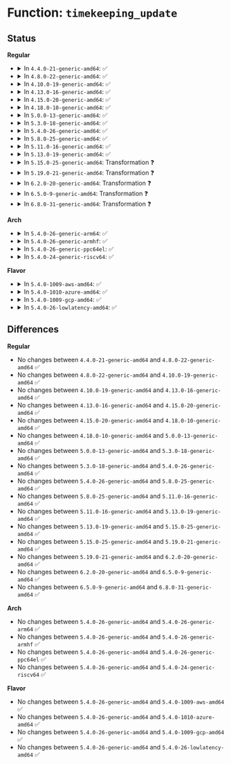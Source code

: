 # Function: <code>timekeeping_update</code>

## Status
<b>Regular</b>
<ul>
<li>
<details>
<summary>In <code>4.4.0-21-generic-amd64</code>: ✅</summary>

```c
void timekeeping_update(struct timekeeper * tk, unsigned int action)
```

```json
{
  "name": "timekeeping_update",
  "collision_type": "Unique Static",
  "inline_type": "No",
  "funcs": [
    {
      "addr": 18446744071579847648,
      "name": "timekeeping_update",
      "external": false,
      "loc": "kernel/time/timekeeping.c:579",
      "file": "kernel/time/timekeeping.c",
      "inline": "seen, unknown",
      "caller_inline": [],
      "caller_func": [
        "kernel/time/timekeeping.c:timekeeping_inject_offset",
        "kernel/time/timekeeping.c:do_settimeofday64",
        "kernel/time/timekeeping.c:change_clocksource",
        "kernel/time/timekeeping.c:timekeeping_set_tai_offset",
        "kernel/time/timekeeping.c:timekeeping_resume",
        "kernel/time/timekeeping.c:timekeeping_suspend",
        "kernel/time/timekeeping.c:timekeeping_init",
        "kernel/time/timekeeping.c:timekeeping_inject_sleeptime64",
        "kernel/time/timekeeping.c:update_wall_time",
        "kernel/time/timekeeping.c:do_adjtimex"
      ]
    }
  ],
  "symbols": [
    {
      "addr": 18446744071579847648,
      "name": "timekeeping_update",
      "section": ".text",
      "bind": "STB_LOCAL",
      "size": 330
    }
  ]
}
```
</details>
</li>
<li>
<details>
<summary>In <code>4.8.0-22-generic-amd64</code>: ✅</summary>

```c
void timekeeping_update(struct timekeeper * tk, unsigned int action)
```

```json
{
  "name": "timekeeping_update",
  "collision_type": "Unique Static",
  "inline_type": "No",
  "funcs": [
    {
      "addr": 18446744071579876768,
      "name": "timekeeping_update",
      "external": false,
      "loc": "kernel/time/timekeeping.c:584",
      "file": "kernel/time/timekeeping.c",
      "inline": "seen, unknown",
      "caller_inline": [],
      "caller_func": [
        "kernel/time/timekeeping.c:do_adjtimex",
        "kernel/time/timekeeping.c:update_wall_time",
        "kernel/time/timekeeping.c:timekeeping_suspend",
        "kernel/time/timekeeping.c:timekeeping_resume",
        "kernel/time/timekeeping.c:timekeeping_inject_sleeptime64",
        "kernel/time/timekeeping.c:timekeeping_init",
        "kernel/time/timekeeping.c:change_clocksource",
        "kernel/time/timekeeping.c:timekeeping_set_tai_offset",
        "kernel/time/timekeeping.c:timekeeping_inject_offset",
        "kernel/time/timekeeping.c:do_settimeofday64"
      ]
    }
  ],
  "symbols": [
    {
      "addr": 18446744071579876768,
      "name": "timekeeping_update",
      "section": ".text",
      "bind": "STB_LOCAL",
      "size": 330
    }
  ]
}
```
</details>
</li>
<li>
<details>
<summary>In <code>4.10.0-19-generic-amd64</code>: ✅</summary>

```c
void timekeeping_update(struct timekeeper * tk, unsigned int action)
```

```json
{
  "name": "timekeeping_update",
  "collision_type": "Unique Static",
  "inline_type": "No",
  "funcs": [
    {
      "addr": 18446744071579888800,
      "name": "timekeeping_update",
      "external": false,
      "loc": "kernel/time/timekeeping.c:613",
      "file": "kernel/time/timekeeping.c",
      "inline": "seen, unknown",
      "caller_inline": [],
      "caller_func": [
        "kernel/time/timekeeping.c:do_adjtimex",
        "kernel/time/timekeeping.c:update_wall_time",
        "kernel/time/timekeeping.c:timekeeping_suspend",
        "kernel/time/timekeeping.c:timekeeping_resume",
        "kernel/time/timekeeping.c:timekeeping_inject_sleeptime64",
        "kernel/time/timekeeping.c:timekeeping_init",
        "kernel/time/timekeeping.c:change_clocksource",
        "kernel/time/timekeeping.c:timekeeping_set_tai_offset",
        "kernel/time/timekeeping.c:timekeeping_inject_offset",
        "kernel/time/timekeeping.c:do_settimeofday64"
      ]
    }
  ],
  "symbols": [
    {
      "addr": 18446744071579888800,
      "name": "timekeeping_update",
      "section": ".text",
      "bind": "STB_LOCAL",
      "size": 330
    }
  ]
}
```
</details>
</li>
<li>
<details>
<summary>In <code>4.13.0-16-generic-amd64</code>: ✅</summary>

```c
void timekeeping_update(struct timekeeper * tk, unsigned int action)
```

```json
{
  "name": "timekeeping_update",
  "collision_type": "Unique Static",
  "inline_type": "No",
  "funcs": [
    {
      "addr": 18446744071579897712,
      "name": "timekeeping_update",
      "external": false,
      "loc": "kernel/time/timekeeping.c:644",
      "file": "kernel/time/timekeeping.c",
      "inline": "seen, unknown",
      "caller_inline": [],
      "caller_func": [
        "kernel/time/timekeeping.c:do_adjtimex",
        "kernel/time/timekeeping.c:update_wall_time",
        "kernel/time/timekeeping.c:timekeeping_suspend",
        "kernel/time/timekeeping.c:timekeeping_resume",
        "kernel/time/timekeeping.c:timekeeping_inject_sleeptime64",
        "kernel/time/timekeeping.c:timekeeping_init",
        "kernel/time/timekeeping.c:change_clocksource",
        "kernel/time/timekeeping.c:timekeeping_inject_offset",
        "kernel/time/timekeeping.c:do_settimeofday64"
      ]
    }
  ],
  "symbols": [
    {
      "addr": 18446744071579897712,
      "name": "timekeeping_update",
      "section": ".text",
      "bind": "STB_LOCAL",
      "size": 277
    }
  ]
}
```
</details>
</li>
<li>
<details>
<summary>In <code>4.15.0-20-generic-amd64</code>: ✅</summary>

```c
void timekeeping_update(struct timekeeper * tk, unsigned int action)
```

```json
{
  "name": "timekeeping_update",
  "collision_type": "Unique Static",
  "inline_type": "No",
  "funcs": [
    {
      "addr": 18446744071579942288,
      "name": "timekeeping_update",
      "external": false,
      "loc": "kernel/time/timekeeping.c:647",
      "file": "kernel/time/timekeeping.c",
      "inline": "seen, unknown",
      "caller_inline": [],
      "caller_func": [
        "kernel/time/timekeeping.c:do_adjtimex",
        "kernel/time/timekeeping.c:update_wall_time",
        "kernel/time/timekeeping.c:timekeeping_suspend",
        "kernel/time/timekeeping.c:timekeeping_resume",
        "kernel/time/timekeeping.c:timekeeping_inject_sleeptime64",
        "kernel/time/timekeeping.c:timekeeping_init",
        "kernel/time/timekeeping.c:change_clocksource",
        "kernel/time/timekeeping.c:timekeeping_inject_offset",
        "kernel/time/timekeeping.c:do_settimeofday64"
      ]
    }
  ],
  "symbols": [
    {
      "addr": 18446744071579942288,
      "name": "timekeeping_update",
      "section": ".text",
      "bind": "STB_LOCAL",
      "size": 298
    }
  ]
}
```
</details>
</li>
<li>
<details>
<summary>In <code>4.18.0-10-generic-amd64</code>: ✅</summary>

```c
void timekeeping_update(struct timekeeper * tk, unsigned int action)
```

```json
{
  "name": "timekeeping_update",
  "collision_type": "Unique Static",
  "inline_type": "No",
  "funcs": [
    {
      "addr": 18446744071579990336,
      "name": "timekeeping_update",
      "external": false,
      "loc": "kernel/time/timekeeping.c:648",
      "file": "kernel/time/timekeeping.c",
      "inline": "seen, unknown",
      "caller_inline": [],
      "caller_func": [
        "kernel/time/timekeeping.c:do_adjtimex",
        "kernel/time/timekeeping.c:update_wall_time",
        "kernel/time/timekeeping.c:timekeeping_suspend",
        "kernel/time/timekeeping.c:timekeeping_resume",
        "kernel/time/timekeeping.c:timekeeping_inject_sleeptime64",
        "kernel/time/timekeeping.c:timekeeping_init",
        "kernel/time/timekeeping.c:change_clocksource",
        "kernel/time/timekeeping.c:timekeeping_inject_offset"
      ]
    }
  ],
  "symbols": [
    {
      "addr": 18446744071579990336,
      "name": "timekeeping_update",
      "section": ".text",
      "bind": "STB_LOCAL",
      "size": 295
    }
  ]
}
```
</details>
</li>
<li>
<details>
<summary>In <code>5.0.0-13-generic-amd64</code>: ✅</summary>

```c
void timekeeping_update(struct timekeeper * tk, unsigned int action)
```

```json
{
  "name": "timekeeping_update",
  "collision_type": "Unique Static",
  "inline_type": "No",
  "funcs": [
    {
      "addr": 18446744071580036960,
      "name": "timekeeping_update",
      "external": false,
      "loc": "kernel/time/timekeeping.c:655",
      "file": "kernel/time/timekeeping.c",
      "inline": "seen, unknown",
      "caller_inline": [],
      "caller_func": [
        "kernel/time/timekeeping.c:do_adjtimex",
        "kernel/time/timekeeping.c:timekeeping_advance",
        "kernel/time/timekeeping.c:timekeeping_suspend",
        "kernel/time/timekeeping.c:timekeeping_resume",
        "kernel/time/timekeeping.c:timekeeping_inject_sleeptime64",
        "kernel/time/timekeeping.c:timekeeping_init",
        "kernel/time/timekeeping.c:change_clocksource",
        "kernel/time/timekeeping.c:timekeeping_inject_offset"
      ]
    }
  ],
  "symbols": [
    {
      "addr": 18446744071580036960,
      "name": "timekeeping_update",
      "section": ".text",
      "bind": "STB_LOCAL",
      "size": 295
    }
  ]
}
```
</details>
</li>
<li>
<details>
<summary>In <code>5.3.0-18-generic-amd64</code>: ✅</summary>

```c
void timekeeping_update(struct timekeeper * tk, unsigned int action)
```

```json
{
  "name": "timekeeping_update",
  "collision_type": "Unique Static",
  "inline_type": "No",
  "funcs": [
    {
      "addr": 18446744071580079936,
      "name": "timekeeping_update",
      "external": false,
      "loc": "kernel/time/timekeeping.c:661",
      "file": "kernel/time/timekeeping.c",
      "inline": "seen, unknown",
      "caller_inline": [],
      "caller_func": [
        "kernel/time/timekeeping.c:do_adjtimex",
        "kernel/time/timekeeping.c:timekeeping_advance",
        "kernel/time/timekeeping.c:timekeeping_suspend",
        "kernel/time/timekeeping.c:timekeeping_resume",
        "kernel/time/timekeeping.c:timekeeping_inject_sleeptime64",
        "kernel/time/timekeeping.c:timekeeping_init",
        "kernel/time/timekeeping.c:change_clocksource",
        "kernel/time/timekeeping.c:timekeeping_inject_offset"
      ]
    }
  ],
  "symbols": [
    {
      "addr": 18446744071580079936,
      "name": "timekeeping_update",
      "section": ".text",
      "bind": "STB_LOCAL",
      "size": 295
    }
  ]
}
```
</details>
</li>
<li>
<details>
<summary>In <code>5.4.0-26-generic-amd64</code>: ✅</summary>

```c
void timekeeping_update(struct timekeeper * tk, unsigned int action)
```

```json
{
  "name": "timekeeping_update",
  "collision_type": "Unique Static",
  "inline_type": "No",
  "funcs": [
    {
      "addr": 18446744071580128944,
      "name": "timekeeping_update",
      "external": false,
      "loc": "kernel/time/timekeeping.c:661",
      "file": "kernel/time/timekeeping.c",
      "inline": "seen, unknown",
      "caller_inline": [],
      "caller_func": [
        "kernel/time/timekeeping.c:do_adjtimex",
        "kernel/time/timekeeping.c:timekeeping_advance",
        "kernel/time/timekeeping.c:timekeeping_suspend",
        "kernel/time/timekeeping.c:timekeeping_resume",
        "kernel/time/timekeeping.c:timekeeping_inject_sleeptime64",
        "kernel/time/timekeeping.c:timekeeping_init",
        "kernel/time/timekeeping.c:change_clocksource",
        "kernel/time/timekeeping.c:timekeeping_inject_offset"
      ]
    }
  ],
  "symbols": [
    {
      "addr": 18446744071580128944,
      "name": "timekeeping_update",
      "section": ".text",
      "bind": "STB_LOCAL",
      "size": 295
    }
  ]
}
```
</details>
</li>
<li>
<details>
<summary>In <code>5.8.0-25-generic-amd64</code>: ✅</summary>

```c
void timekeeping_update(struct timekeeper * tk, unsigned int action)
```

```json
{
  "name": "timekeeping_update",
  "collision_type": "Unique Static",
  "inline_type": "No",
  "funcs": [
    {
      "addr": 18446744071580190928,
      "name": "timekeeping_update",
      "external": false,
      "loc": "kernel/time/timekeeping.c:661",
      "file": "kernel/time/timekeeping.c",
      "inline": "seen, unknown",
      "caller_inline": [],
      "caller_func": [
        "kernel/time/timekeeping.c:do_adjtimex",
        "kernel/time/timekeeping.c:timekeeping_advance",
        "kernel/time/timekeeping.c:timekeeping_suspend",
        "kernel/time/timekeeping.c:timekeeping_resume",
        "kernel/time/timekeeping.c:timekeeping_inject_sleeptime64",
        "kernel/time/timekeeping.c:timekeeping_init",
        "kernel/time/timekeeping.c:change_clocksource",
        "kernel/time/timekeeping.c:timekeeping_inject_offset"
      ]
    }
  ],
  "symbols": [
    {
      "addr": 18446744071580190928,
      "name": "timekeeping_update",
      "section": ".text",
      "bind": "STB_LOCAL",
      "size": 296
    }
  ]
}
```
</details>
</li>
<li>
<details>
<summary>In <code>5.11.0-16-generic-amd64</code>: ✅</summary>

```c
void timekeeping_update(struct timekeeper * tk, unsigned int action)
```

```json
{
  "name": "timekeeping_update",
  "collision_type": "Unique Static",
  "inline_type": "No",
  "funcs": [
    {
      "addr": 18446744071580175680,
      "name": "timekeeping_update",
      "external": false,
      "loc": "kernel/time/timekeeping.c:738",
      "file": "kernel/time/timekeeping.c",
      "inline": "seen, unknown",
      "caller_inline": [],
      "caller_func": [
        "kernel/time/timekeeping.c:do_adjtimex",
        "kernel/time/timekeeping.c:timekeeping_advance",
        "kernel/time/timekeeping.c:timekeeping_suspend",
        "kernel/time/timekeeping.c:timekeeping_resume",
        "kernel/time/timekeeping.c:timekeeping_inject_sleeptime64",
        "kernel/time/timekeeping.c:timekeeping_init",
        "kernel/time/timekeeping.c:change_clocksource",
        "kernel/time/timekeeping.c:timekeeping_inject_offset"
      ]
    }
  ],
  "symbols": [
    {
      "addr": 18446744071580175680,
      "name": "timekeeping_update",
      "section": ".text",
      "bind": "STB_LOCAL",
      "size": 296
    }
  ]
}
```
</details>
</li>
<li>
<details>
<summary>In <code>5.13.0-19-generic-amd64</code>: ✅</summary>

```c
void timekeeping_update(struct timekeeper * tk, unsigned int action)
```

```json
{
  "name": "timekeeping_update",
  "collision_type": "Unique Static",
  "inline_type": "No",
  "funcs": [
    {
      "addr": 18446744071580179504,
      "name": "timekeeping_update",
      "external": false,
      "loc": "kernel/time/timekeeping.c:738",
      "file": "kernel/time/timekeeping.c",
      "inline": "seen, unknown",
      "caller_inline": [],
      "caller_func": [
        "kernel/time/timekeeping.c:do_adjtimex",
        "kernel/time/timekeeping.c:timekeeping_advance",
        "kernel/time/timekeeping.c:timekeeping_suspend",
        "kernel/time/timekeeping.c:timekeeping_resume",
        "kernel/time/timekeeping.c:timekeeping_inject_sleeptime64",
        "kernel/time/timekeeping.c:timekeeping_init",
        "kernel/time/timekeeping.c:change_clocksource",
        "kernel/time/timekeeping.c:timekeeping_inject_offset"
      ]
    }
  ],
  "symbols": [
    {
      "addr": 18446744071580179504,
      "name": "timekeeping_update",
      "section": ".text",
      "bind": "STB_LOCAL",
      "size": 296
    }
  ]
}
```
</details>
</li>
<li>
<details>
<summary>In <code>5.15.0-25-generic-amd64</code>: Transformation ❓</summary>

```c
void timekeeping_update(struct timekeeper * tk, unsigned int action)
```

```json
{
  "name": "timekeeping_update",
  "collision_type": "Unique Static",
  "inline_type": "No",
  "funcs": [
    {
      "addr": 0,
      "name": "timekeeping_update",
      "external": false,
      "loc": "kernel/time/timekeeping.c:738",
      "file": "kernel/time/timekeeping.c",
      "inline": "seen, unknown",
      "caller_inline": [],
      "caller_func": [
        "kernel/time/timekeeping.c:do_adjtimex",
        "kernel/time/timekeeping.c:timekeeping_advance",
        "kernel/time/timekeeping.c:timekeeping_suspend",
        "kernel/time/timekeeping.c:timekeeping_resume",
        "kernel/time/timekeeping.c:timekeeping_inject_sleeptime64",
        "kernel/time/timekeeping.c:timekeeping_init",
        "kernel/time/timekeeping.c:change_clocksource",
        "kernel/time/timekeeping.c:timekeeping_inject_offset"
      ]
    }
  ],
  "symbols": [
    {
      "addr": 18446744071580324736,
      "name": "timekeeping_update",
      "section": ".text",
      "bind": "STB_LOCAL",
      "size": 323
    },
    {
      "addr": 18446744071592152010,
      "name": "timekeeping_update.cold",
      "section": ".text",
      "bind": "STB_LOCAL",
      "size": 28
    }
  ]
}
```
</details>
</li>
<li>
<details>
<summary>In <code>5.19.0-21-generic-amd64</code>: Transformation ❓</summary>

```c
void timekeeping_update(struct timekeeper * tk, unsigned int action)
```

```json
{
  "name": "timekeeping_update",
  "collision_type": "Unique Static",
  "inline_type": "No",
  "funcs": [
    {
      "addr": 0,
      "name": "timekeeping_update",
      "external": false,
      "loc": "kernel/time/timekeeping.c:757",
      "file": "kernel/time/timekeeping.c",
      "inline": "seen, unknown",
      "caller_inline": [],
      "caller_func": [
        "kernel/time/timekeeping.c:do_adjtimex",
        "kernel/time/timekeeping.c:timekeeping_advance",
        "kernel/time/timekeeping.c:timekeeping_suspend",
        "kernel/time/timekeeping.c:timekeeping_resume",
        "kernel/time/timekeeping.c:timekeeping_inject_sleeptime64",
        "kernel/time/timekeeping.c:timekeeping_init",
        "kernel/time/timekeeping.c:change_clocksource",
        "kernel/time/timekeeping.c:timekeeping_inject_offset",
        "kernel/time/timekeeping.c:do_settimeofday64"
      ]
    }
  ],
  "symbols": [
    {
      "addr": 18446744071580536800,
      "name": "timekeeping_update",
      "section": ".text",
      "bind": "STB_LOCAL",
      "size": 337
    },
    {
      "addr": 18446744071593927010,
      "name": "timekeeping_update.cold",
      "section": ".text",
      "bind": "STB_LOCAL",
      "size": 28
    }
  ]
}
```
</details>
</li>
<li>
<details>
<summary>In <code>6.2.0-20-generic-amd64</code>: Transformation ❓</summary>

```c
void timekeeping_update(struct timekeeper * tk, unsigned int action)
```

```json
{
  "name": "timekeeping_update",
  "collision_type": "Unique Static",
  "inline_type": "No",
  "funcs": [
    {
      "addr": 0,
      "name": "timekeeping_update",
      "external": false,
      "loc": "kernel/time/timekeeping.c:757",
      "file": "kernel/time/timekeeping.c",
      "inline": "seen, unknown",
      "caller_inline": [],
      "caller_func": [
        "kernel/time/timekeeping.c:do_adjtimex",
        "kernel/time/timekeeping.c:timekeeping_advance",
        "kernel/time/timekeeping.c:timekeeping_suspend",
        "kernel/time/timekeeping.c:timekeeping_resume",
        "kernel/time/timekeeping.c:timekeeping_inject_sleeptime64",
        "kernel/time/timekeeping.c:timekeeping_init",
        "kernel/time/timekeeping.c:change_clocksource",
        "kernel/time/timekeeping.c:timekeeping_inject_offset",
        "kernel/time/timekeeping.c:do_settimeofday64"
      ]
    }
  ],
  "symbols": [
    {
      "addr": 18446744071580793488,
      "name": "timekeeping_update",
      "section": ".text",
      "bind": "STB_LOCAL",
      "size": 337
    },
    {
      "addr": 18446744071595995055,
      "name": "timekeeping_update.cold",
      "section": ".text",
      "bind": "STB_LOCAL",
      "size": 28
    }
  ]
}
```
</details>
</li>
<li>
<details>
<summary>In <code>6.5.0-9-generic-amd64</code>: Transformation ❓</summary>

```c
void timekeeping_update(struct timekeeper * tk, unsigned int action)
```

```json
{
  "name": "timekeeping_update",
  "collision_type": "Unique Static",
  "inline_type": "No",
  "funcs": [
    {
      "addr": 0,
      "name": "timekeeping_update",
      "external": false,
      "loc": "kernel/time/timekeeping.c:757",
      "file": "kernel/time/timekeeping.c",
      "inline": "seen, unknown",
      "caller_inline": [],
      "caller_func": [
        "kernel/time/timekeeping.c:do_adjtimex",
        "kernel/time/timekeeping.c:timekeeping_advance",
        "kernel/time/timekeeping.c:timekeeping_suspend",
        "kernel/time/timekeeping.c:timekeeping_resume",
        "kernel/time/timekeeping.c:timekeeping_inject_sleeptime64",
        "kernel/time/timekeeping.c:timekeeping_init",
        "kernel/time/timekeeping.c:change_clocksource",
        "kernel/time/timekeeping.c:timekeeping_inject_offset",
        "kernel/time/timekeeping.c:do_settimeofday64"
      ]
    }
  ],
  "symbols": [
    {
      "addr": 18446744071580876752,
      "name": "timekeeping_update",
      "section": ".text",
      "bind": "STB_LOCAL",
      "size": 337
    },
    {
      "addr": 18446744071596513383,
      "name": "timekeeping_update.cold",
      "section": ".text",
      "bind": "STB_LOCAL",
      "size": 28
    }
  ]
}
```
</details>
</li>
<li>
<details>
<summary>In <code>6.8.0-31-generic-amd64</code>: Transformation ❓</summary>

```c
void timekeeping_update(struct timekeeper * tk, unsigned int action)
```

```json
{
  "name": "timekeeping_update",
  "collision_type": "Unique Static",
  "inline_type": "No",
  "funcs": [
    {
      "addr": 0,
      "name": "timekeeping_update",
      "external": false,
      "loc": "kernel/time/timekeeping.c:757",
      "file": "kernel/time/timekeeping.c",
      "inline": "seen, unknown",
      "caller_inline": [],
      "caller_func": [
        "kernel/time/timekeeping.c:do_adjtimex",
        "kernel/time/timekeeping.c:timekeeping_advance",
        "kernel/time/timekeeping.c:timekeeping_suspend",
        "kernel/time/timekeeping.c:timekeeping_resume",
        "kernel/time/timekeeping.c:timekeeping_inject_sleeptime64",
        "kernel/time/timekeeping.c:timekeeping_init",
        "kernel/time/timekeeping.c:change_clocksource",
        "kernel/time/timekeeping.c:timekeeping_inject_offset",
        "kernel/time/timekeeping.c:do_settimeofday64"
      ]
    }
  ],
  "symbols": [
    {
      "addr": 18446744071580967184,
      "name": "timekeeping_update",
      "section": ".text",
      "bind": "STB_LOCAL",
      "size": 337
    },
    {
      "addr": 18446744071597412710,
      "name": "timekeeping_update.cold",
      "section": ".text",
      "bind": "STB_LOCAL",
      "size": 28
    }
  ]
}
```
</details>
</li>
</ul>
<b>Arch</b>
<ul>
<li>
<details>
<summary>In <code>5.4.0-26-generic-arm64</code>: ✅</summary>

```c
void timekeeping_update(struct timekeeper * tk, unsigned int action)
```

```json
{
  "name": "timekeeping_update",
  "collision_type": "Unique Static",
  "inline_type": "No",
  "funcs": [
    {
      "addr": 18446603336491349096,
      "name": "timekeeping_update",
      "external": false,
      "loc": "kernel/time/timekeeping.c:661",
      "file": "kernel/time/timekeeping.c",
      "inline": "seen, unknown",
      "caller_inline": [],
      "caller_func": [
        "kernel/time/timekeeping.c:do_adjtimex",
        "kernel/time/timekeeping.c:timekeeping_advance",
        "kernel/time/timekeeping.c:timekeeping_suspend",
        "kernel/time/timekeeping.c:timekeeping_resume",
        "kernel/time/timekeeping.c:timekeeping_inject_sleeptime64",
        "kernel/time/timekeeping.c:timekeeping_init",
        "kernel/time/timekeeping.c:change_clocksource",
        "kernel/time/timekeeping.c:timekeeping_inject_offset"
      ]
    }
  ],
  "symbols": [
    {
      "addr": 18446603336491349096,
      "name": "timekeeping_update",
      "section": ".text",
      "bind": "STB_LOCAL",
      "size": 304
    }
  ]
}
```
</details>
</li>
<li>
<details>
<summary>In <code>5.4.0-26-generic-armhf</code>: ✅</summary>

```c
void timekeeping_update(struct timekeeper * tk, unsigned int action)
```

```json
{
  "name": "timekeeping_update",
  "collision_type": "Unique Static",
  "inline_type": "No",
  "funcs": [
    {
      "addr": 3225343296,
      "name": "timekeeping_update",
      "external": false,
      "loc": "kernel/time/timekeeping.c:661",
      "file": "kernel/time/timekeeping.c",
      "inline": "seen, unknown",
      "caller_inline": [],
      "caller_func": [
        "kernel/time/timekeeping.c:do_adjtimex",
        "kernel/time/timekeeping.c:timekeeping_advance",
        "kernel/time/timekeeping.c:timekeeping_suspend",
        "kernel/time/timekeeping.c:timekeeping_resume",
        "kernel/time/timekeeping.c:timekeeping_inject_sleeptime64",
        "kernel/time/timekeeping.c:timekeeping_init",
        "kernel/time/timekeeping.c:change_clocksource",
        "kernel/time/timekeeping.c:timekeeping_inject_offset"
      ]
    }
  ],
  "symbols": [
    {
      "addr": 3225343296,
      "name": "timekeeping_update",
      "section": ".text",
      "bind": "STB_LOCAL",
      "size": 408
    }
  ]
}
```
</details>
</li>
<li>
<details>
<summary>In <code>5.4.0-26-generic-ppc64el</code>: ✅</summary>

```c
void timekeeping_update(struct timekeeper * tk, unsigned int action)
```

```json
{
  "name": "timekeeping_update",
  "collision_type": "Unique Static",
  "inline_type": "No",
  "funcs": [
    {
      "addr": 13835058055284280656,
      "name": "timekeeping_update",
      "external": false,
      "loc": "kernel/time/timekeeping.c:661",
      "file": "kernel/time/timekeeping.c",
      "inline": "seen, unknown",
      "caller_inline": [],
      "caller_func": [
        "kernel/time/timekeeping.c:do_adjtimex",
        "kernel/time/timekeeping.c:timekeeping_advance",
        "kernel/time/timekeeping.c:timekeeping_suspend",
        "kernel/time/timekeeping.c:timekeeping_resume",
        "kernel/time/timekeeping.c:timekeeping_inject_sleeptime64",
        "kernel/time/timekeeping.c:timekeeping_init",
        "kernel/time/timekeeping.c:change_clocksource",
        "kernel/time/timekeeping.c:timekeeping_inject_offset"
      ]
    }
  ],
  "symbols": [
    {
      "addr": 13835058055284280656,
      "name": "timekeeping_update",
      "section": ".text",
      "bind": "STB_LOCAL",
      "size": 420
    }
  ]
}
```
</details>
</li>
<li>
<details>
<summary>In <code>5.4.0-24-generic-riscv64</code>: ✅</summary>

```c
void timekeeping_update(struct timekeeper * tk, unsigned int action)
```

```json
{
  "name": "timekeeping_update",
  "collision_type": "Unique Static",
  "inline_type": "No",
  "funcs": [
    {
      "addr": 18446743936271843474,
      "name": "timekeeping_update",
      "external": false,
      "loc": "kernel/time/timekeeping.c:661",
      "file": "kernel/time/timekeeping.c",
      "inline": "seen, unknown",
      "caller_inline": [],
      "caller_func": [
        "kernel/time/timekeeping.c:do_adjtimex",
        "kernel/time/timekeeping.c:timekeeping_advance",
        "kernel/time/timekeeping.c:timekeeping_suspend",
        "kernel/time/timekeeping.c:timekeeping_resume",
        "kernel/time/timekeeping.c:timekeeping_init",
        "kernel/time/timekeeping.c:change_clocksource",
        "kernel/time/timekeeping.c:timekeeping_inject_offset"
      ]
    }
  ],
  "symbols": [
    {
      "addr": 18446743936271843474,
      "name": "timekeeping_update",
      "section": ".text",
      "bind": "STB_LOCAL",
      "size": 304
    }
  ]
}
```
</details>
</li>
</ul>
<b>Flavor</b>
<ul>
<li>
<details>
<summary>In <code>5.4.0-1009-aws-amd64</code>: ✅</summary>

```c
void timekeeping_update(struct timekeeper * tk, unsigned int action)
```

```json
{
  "name": "timekeeping_update",
  "collision_type": "Unique Static",
  "inline_type": "No",
  "funcs": [
    {
      "addr": 18446744071580098144,
      "name": "timekeeping_update",
      "external": false,
      "loc": "kernel/time/timekeeping.c:661",
      "file": "kernel/time/timekeeping.c",
      "inline": "seen, unknown",
      "caller_inline": [],
      "caller_func": [
        "kernel/time/timekeeping.c:do_adjtimex",
        "kernel/time/timekeeping.c:timekeeping_advance",
        "kernel/time/timekeeping.c:timekeeping_suspend",
        "kernel/time/timekeeping.c:timekeeping_resume",
        "kernel/time/timekeeping.c:timekeeping_inject_sleeptime64",
        "kernel/time/timekeeping.c:timekeeping_init",
        "kernel/time/timekeeping.c:change_clocksource",
        "kernel/time/timekeeping.c:timekeeping_inject_offset"
      ]
    }
  ],
  "symbols": [
    {
      "addr": 18446744071580098144,
      "name": "timekeeping_update",
      "section": ".text",
      "bind": "STB_LOCAL",
      "size": 295
    }
  ]
}
```
</details>
</li>
<li>
<details>
<summary>In <code>5.4.0-1010-azure-amd64</code>: ✅</summary>

```c
void timekeeping_update(struct timekeeper * tk, unsigned int action)
```

```json
{
  "name": "timekeeping_update",
  "collision_type": "Unique Static",
  "inline_type": "No",
  "funcs": [
    {
      "addr": 18446744071580043456,
      "name": "timekeeping_update",
      "external": false,
      "loc": "kernel/time/timekeeping.c:661",
      "file": "kernel/time/timekeeping.c",
      "inline": "seen, unknown",
      "caller_inline": [],
      "caller_func": [
        "kernel/time/timekeeping.c:do_adjtimex",
        "kernel/time/timekeeping.c:timekeeping_advance",
        "kernel/time/timekeeping.c:timekeeping_suspend",
        "kernel/time/timekeeping.c:timekeeping_resume",
        "kernel/time/timekeeping.c:timekeeping_inject_sleeptime64",
        "kernel/time/timekeeping.c:timekeeping_init",
        "kernel/time/timekeeping.c:change_clocksource",
        "kernel/time/timekeeping.c:timekeeping_inject_offset"
      ]
    }
  ],
  "symbols": [
    {
      "addr": 18446744071580043456,
      "name": "timekeeping_update",
      "section": ".text",
      "bind": "STB_LOCAL",
      "size": 295
    }
  ]
}
```
</details>
</li>
<li>
<details>
<summary>In <code>5.4.0-1009-gcp-amd64</code>: ✅</summary>

```c
void timekeeping_update(struct timekeeper * tk, unsigned int action)
```

```json
{
  "name": "timekeeping_update",
  "collision_type": "Unique Static",
  "inline_type": "No",
  "funcs": [
    {
      "addr": 18446744071580089216,
      "name": "timekeeping_update",
      "external": false,
      "loc": "kernel/time/timekeeping.c:661",
      "file": "kernel/time/timekeeping.c",
      "inline": "seen, unknown",
      "caller_inline": [],
      "caller_func": [
        "kernel/time/timekeeping.c:do_adjtimex",
        "kernel/time/timekeeping.c:timekeeping_advance",
        "kernel/time/timekeeping.c:timekeeping_suspend",
        "kernel/time/timekeeping.c:timekeeping_resume",
        "kernel/time/timekeeping.c:timekeeping_inject_sleeptime64",
        "kernel/time/timekeeping.c:timekeeping_init",
        "kernel/time/timekeeping.c:change_clocksource",
        "kernel/time/timekeeping.c:timekeeping_inject_offset"
      ]
    }
  ],
  "symbols": [
    {
      "addr": 18446744071580089216,
      "name": "timekeeping_update",
      "section": ".text",
      "bind": "STB_LOCAL",
      "size": 295
    }
  ]
}
```
</details>
</li>
<li>
<details>
<summary>In <code>5.4.0-26-lowlatency-amd64</code>: ✅</summary>

```c
void timekeeping_update(struct timekeeper * tk, unsigned int action)
```

```json
{
  "name": "timekeeping_update",
  "collision_type": "Unique Static",
  "inline_type": "No",
  "funcs": [
    {
      "addr": 18446744071580140960,
      "name": "timekeeping_update",
      "external": false,
      "loc": "kernel/time/timekeeping.c:661",
      "file": "kernel/time/timekeeping.c",
      "inline": "seen, unknown",
      "caller_inline": [],
      "caller_func": [
        "kernel/time/timekeeping.c:do_adjtimex",
        "kernel/time/timekeeping.c:timekeeping_advance",
        "kernel/time/timekeeping.c:timekeeping_suspend",
        "kernel/time/timekeeping.c:timekeeping_resume",
        "kernel/time/timekeeping.c:timekeeping_inject_sleeptime64",
        "kernel/time/timekeeping.c:timekeeping_init",
        "kernel/time/timekeeping.c:change_clocksource",
        "kernel/time/timekeeping.c:timekeeping_inject_offset"
      ]
    }
  ],
  "symbols": [
    {
      "addr": 18446744071580140960,
      "name": "timekeeping_update",
      "section": ".text",
      "bind": "STB_LOCAL",
      "size": 295
    }
  ]
}
```
</details>
</li>
</ul>

## Differences
<b>Regular</b>
<ul>
<li>
No changes between <code>4.4.0-21-generic-amd64</code> and <code>4.8.0-22-generic-amd64</code> ✅
</li>
<li>
No changes between <code>4.8.0-22-generic-amd64</code> and <code>4.10.0-19-generic-amd64</code> ✅
</li>
<li>
No changes between <code>4.10.0-19-generic-amd64</code> and <code>4.13.0-16-generic-amd64</code> ✅
</li>
<li>
No changes between <code>4.13.0-16-generic-amd64</code> and <code>4.15.0-20-generic-amd64</code> ✅
</li>
<li>
No changes between <code>4.15.0-20-generic-amd64</code> and <code>4.18.0-10-generic-amd64</code> ✅
</li>
<li>
No changes between <code>4.18.0-10-generic-amd64</code> and <code>5.0.0-13-generic-amd64</code> ✅
</li>
<li>
No changes between <code>5.0.0-13-generic-amd64</code> and <code>5.3.0-18-generic-amd64</code> ✅
</li>
<li>
No changes between <code>5.3.0-18-generic-amd64</code> and <code>5.4.0-26-generic-amd64</code> ✅
</li>
<li>
No changes between <code>5.4.0-26-generic-amd64</code> and <code>5.8.0-25-generic-amd64</code> ✅
</li>
<li>
No changes between <code>5.8.0-25-generic-amd64</code> and <code>5.11.0-16-generic-amd64</code> ✅
</li>
<li>
No changes between <code>5.11.0-16-generic-amd64</code> and <code>5.13.0-19-generic-amd64</code> ✅
</li>
<li>
No changes between <code>5.13.0-19-generic-amd64</code> and <code>5.15.0-25-generic-amd64</code> ✅
</li>
<li>
No changes between <code>5.15.0-25-generic-amd64</code> and <code>5.19.0-21-generic-amd64</code> ✅
</li>
<li>
No changes between <code>5.19.0-21-generic-amd64</code> and <code>6.2.0-20-generic-amd64</code> ✅
</li>
<li>
No changes between <code>6.2.0-20-generic-amd64</code> and <code>6.5.0-9-generic-amd64</code> ✅
</li>
<li>
No changes between <code>6.5.0-9-generic-amd64</code> and <code>6.8.0-31-generic-amd64</code> ✅
</li>
</ul>
<b>Arch</b>
<ul>
<li>
No changes between <code>5.4.0-26-generic-amd64</code> and <code>5.4.0-26-generic-arm64</code> ✅
</li>
<li>
No changes between <code>5.4.0-26-generic-amd64</code> and <code>5.4.0-26-generic-armhf</code> ✅
</li>
<li>
No changes between <code>5.4.0-26-generic-amd64</code> and <code>5.4.0-26-generic-ppc64el</code> ✅
</li>
<li>
No changes between <code>5.4.0-26-generic-amd64</code> and <code>5.4.0-24-generic-riscv64</code> ✅
</li>
</ul>
<b>Flavor</b>
<ul>
<li>
No changes between <code>5.4.0-26-generic-amd64</code> and <code>5.4.0-1009-aws-amd64</code> ✅
</li>
<li>
No changes between <code>5.4.0-26-generic-amd64</code> and <code>5.4.0-1010-azure-amd64</code> ✅
</li>
<li>
No changes between <code>5.4.0-26-generic-amd64</code> and <code>5.4.0-1009-gcp-amd64</code> ✅
</li>
<li>
No changes between <code>5.4.0-26-generic-amd64</code> and <code>5.4.0-26-lowlatency-amd64</code> ✅
</li>
</ul>
